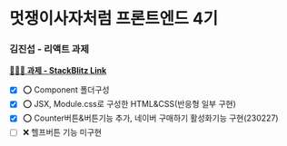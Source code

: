 # 멋쟁이사자처럼 프론트엔드 4기

### 김진섭 - 리액트 과제

**[🧑🏻‍💻 과제 - StackBlitz Link](https://stackblitz.com/edit/react-yartg2)**

- [X] ⭕️ Component 폴더구성
- [X] ⭕️ JSX, Module.css로 구성한 HTML&CSS(반응형 일부 구현)
- [X] ⭕️ Counter버튼&버튼기능 추가, 네이버 구매하기 활성화기능 구현(230227)
- [ ] ❌ 헬프버튼 기능 미구현